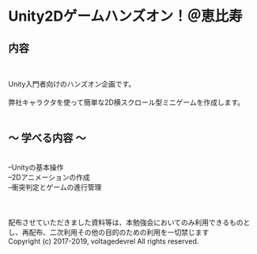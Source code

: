 # Unity2Dゲームハンズオン！＠恵比寿
<h2>内容</h2><br />
<p>Unity入門者向けのハンズオン企画です。<br /><br />
弊社キャラクタを使って簡単な2D横スクロール型ミニゲームを作成します。<br /><br />
<h2>～ 学べる内容 ～</h2><br />
&#8211;Unityの基本操作<br />
&#8211;2Dアニメーションの作成<br />
&#8211;衝突判定とゲームの進行管理<br /><br />

<br />
<br />
配布させていただきました資料等は、本勉強会においてのみ利用できるものとし、再配布、二次利用その他の目的のための利用を一切禁じます<br />
Copyright (c) 2017-2019, voltagedevrel
All rights reserved.
